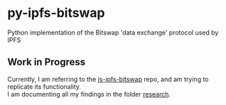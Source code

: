 # py-ipfs-bitswap
Python implementation of the Bitswap 'data exchange' protocol used by IPFS 

## Work in Progress
Currently, I am referring to the [js-ipfs-bitswap](https://github.com/ipfs/js-ipfs-bitswap) repo,
and am trying to replicate its functionality.   
I am documenting all my findings in the folder [research](research).